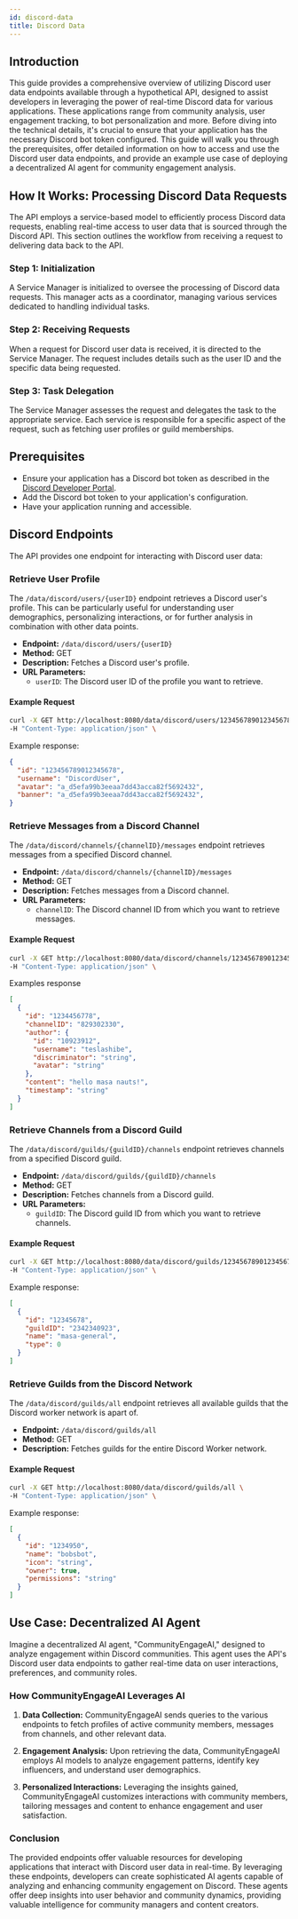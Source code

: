 ```yaml
---
id: discord-data
title: Discord Data
---
```


## Introduction

This guide provides a comprehensive overview of utilizing Discord user data endpoints available through a hypothetical API, designed to assist developers in leveraging the power of real-time Discord data for various applications. These applications range from community analysis, user engagement tracking, to bot personalization and more. Before diving into the technical details, it's crucial to ensure that your application has the necessary Discord bot token configured. This guide will walk you through the prerequisites, offer detailed information on how to access and use the Discord user data endpoints, and provide an example use case of deploying a decentralized AI agent for community engagement analysis.

## How It Works: Processing Discord Data Requests

The API employs a service-based model to efficiently process Discord data requests, enabling real-time access to user data that is sourced through the Discord API. This section outlines the workflow from receiving a request to delivering data back to the API.

### Step 1: Initialization

A Service Manager is initialized to oversee the processing of Discord data requests. This manager acts as a coordinator, managing various services dedicated to handling individual tasks.

### Step 2: Receiving Requests

When a request for Discord user data is received, it is directed to the Service Manager. The request includes details such as the user ID and the specific data being requested.

### Step 3: Task Delegation

The Service Manager assesses the request and delegates the task to the appropriate service. Each service is responsible for a specific aspect of the request, such as fetching user profiles or guild memberships.

## Prerequisites

- Ensure your application has a Discord bot token as described in the [Discord Developer Portal](https://discord.com/developers/docs/intro).
- Add the Discord bot token to your application's configuration.
- Have your application running and accessible.

## Discord Endpoints

The API provides one endpoint for interacting with Discord user data:

### Retrieve User Profile

The `/data/discord/users/{userID}` endpoint retrieves a Discord user's profile. This can be particularly useful for understanding user demographics, personalizing interactions, or for further analysis in combination with other data points.

- **Endpoint:** `/data/discord/users/{userID}`
- **Method:** GET
- **Description:** Fetches a Discord user's profile.
- **URL Parameters:**
  - `userID`: The Discord user ID of the profile you want to retrieve.

#### Example Request

```bash
curl -X GET http://localhost:8080/data/discord/users/123456789012345678 \
-H "Content-Type: application/json" \
```

Example response:

```json
{
  "id": "123456789012345678",
  "username": "DiscordUser",
  "avatar": "a_d5efa99b3eeaa7dd43acca82f5692432",
  "banner": "a_d5efa99b3eeaa7dd43acca82f5692432",
}
```

### Retrieve Messages from a Discord Channel

The `/data/discord/channels/{channelID}/messages` endpoint retrieves messages from a specified Discord channel.

- **Endpoint:** `/data/discord/channels/{channelID}/messages`
- **Method:** GET
- **Description:** Fetches messages from a Discord channel.
- **URL Parameters:**
  - `channelID`: The Discord channel ID from which you want to retrieve messages.

#### Example Request

```bash
curl -X GET http://localhost:8080/data/discord/channels/123456789012345678/messages \
-H "Content-Type: application/json" \
```
Examples response

```json
[
  {
    "id": "1234456778",
    "channelID": "829302330",
    "author": {
      "id": "10923912",
      "username": "teslashibe",
      "discriminator": "string",
      "avatar": "string"
    },
    "content": "hello masa nauts!",
    "timestamp": "string"
  }
]
```

### Retrieve Channels from a Discord Guild

The `/data/discord/guilds/{guildID}/channels` endpoint retrieves channels from a specified Discord guild.

- **Endpoint:** `/data/discord/guilds/{guildID}/channels`
- **Method:** GET
- **Description:** Fetches channels from a Discord guild.
- **URL Parameters:**
  - `guildID`: The Discord guild ID from which you want to retrieve channels.

#### Example Request

```bash
curl -X GET http://localhost:8080/data/discord/guilds/123456789012345678/channels \
-H "Content-Type: application/json" \
```

Example response:

```json
[
  {
    "id": "12345678",
    "guildID": "2342340923",
    "name": "masa-general",
    "type": 0
  }
]
```

### Retrieve Guilds from the Discord Network

The `/data/discord/guilds/all` endpoint retrieves all available guilds that the Discord worker network is apart of.

- **Endpoint:** `/data/discord/guilds/all`
- **Method:** GET
- **Description:** Fetches guilds for the entire Discord Worker network.

#### Example Request

```bash
curl -X GET http://localhost:8080/data/discord/guilds/all \
-H "Content-Type: application/json" \
```
Example response:

```json
[
  {
    "id": "1234950",
    "name": "bobsbot",
    "icon": "string",
    "owner": true,
    "permissions": "string"
  }
]
```

## Use Case: Decentralized AI Agent

Imagine a decentralized AI agent, "CommunityEngageAI," designed to analyze engagement within Discord communities. This agent uses the API's Discord user data endpoints to gather real-time data on user interactions, preferences, and community roles.

### How CommunityEngageAI Leverages AI

1. **Data Collection:** CommunityEngageAI sends queries to the various endpoints to fetch profiles of active community members, messages from channels, and other relevant data.

2. **Engagement Analysis:** Upon retrieving the data, CommunityEngageAI employs AI models to analyze engagement patterns, identify key influencers, and understand user demographics.

3. **Personalized Interactions:** Leveraging the insights gained, CommunityEngageAI customizes interactions with community members, tailoring messages and content to enhance engagement and user satisfaction.

### Conclusion

The provided endpoints offer valuable resources for developing applications that interact with Discord user data in real-time. By leveraging these endpoints, developers can create sophisticated AI agents capable of analyzing and enhancing community engagement on Discord. These agents offer deep insights into user behavior and community dynamics, providing valuable intelligence for community managers and content creators.